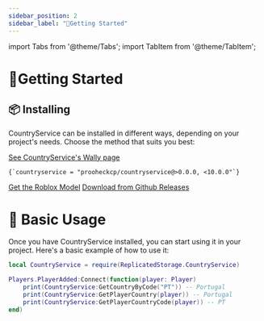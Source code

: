 ```yaml
---
sidebar_position: 2
sidebar_label: "🚀Getting Started"
---
```

import Tabs from '@theme/Tabs';
import TabItem from '@theme/TabItem';

# 🚀Getting Started

## 📦 Installing

CountryService can be installed in different ways, depending on your project's needs. Choose the method that suits you best:

<Tabs className="unique-tabs">
  <TabItem value="wally" label="🐶 Wally" default>
        <a href="https://wally.run/package/prooheckcp/countryservice">See CountryService's Wally page</a>
        <pre><code className="language-bash">{`countryservice = "prooheckcp/countryservice@>0.0.0, <10.0.0"`}</code></pre>
  </TabItem>
  <TabItem value="studio" label="🔨Studio">
    <a href="https://www.roblox.com/library/13194747001">Get the Roblox Model</a>
  </TabItem>
  <TabItem value="github" label="🐙GitHub">
  <a href="https://github.com/prooheckcp/CountryService/releases">Download from Github Releases</a>
  </TabItem>
</Tabs>


# 🚀 Basic Usage

Once you have CountryService installed, you can start using it in your project. Here's a basic example of how to use it:

```lua
local CountryService = require(ReplicatedStorage.CountryService)

Players.PlayerAdded:Connect(function(player: Player)
    print(CountryService:GetCountryByCode("PT")) -- Portugal
    print(CountryService:GetPlayerCountry(player)) -- Portugal
    print(CountryService:GetPlayerCountryCode(player)) -- PT
end)
```
